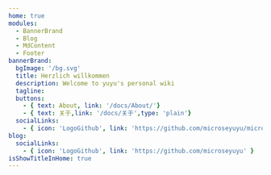 ```yaml
---
home: true
modules:
  - BannerBrand
  - Blog
  - MdContent
  - Footer
bannerBrand:
  bgImage: '/bg.svg'
  title: Herzlich willkommen
  description: Welcome to yuyu's personal wiki
  tagline: 
  buttons:
    - { text: About, link: '/docs/About/'}
    - { text: 关于,link: '/docs/关于',type: 'plain'}
  socialLinks:
    - { icon: 'LogoGithub', link: 'https://github.com/microseyuyu/microseyuyu-wiki-source' }
blog:
  socialLinks:
    - { icon: 'LogoGithub', link: 'https://github.com/microseyuyu' }
isShowTitleInHome: true
---
```

